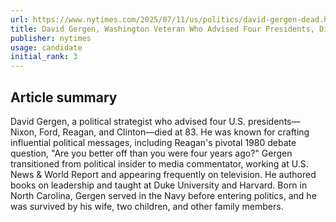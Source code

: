 ```yaml
---
url: https://www.nytimes.com/2025/07/11/us/politics/david-gergen-dead.html
title: David Gergen, Washington Veteran Who Advised Four Presidents, Dies at 83
publisher: nytimes
usage: candidate
initial_rank: 3
---
```

## Article summary
David Gergen, a political strategist who advised four U.S. presidents—Nixon, Ford, Reagan, and Clinton—died at 83. He was known for crafting influential political messages, including Reagan's pivotal 1980 debate question, "Are you better off than you were four years ago?" Gergen transitioned from political insider to media commentator, working at U.S. News & World Report and appearing frequently on television. He authored books on leadership and taught at Duke University and Harvard. Born in North Carolina, Gergen served in the Navy before entering politics, and he was survived by his wife, two children, and other family members.
